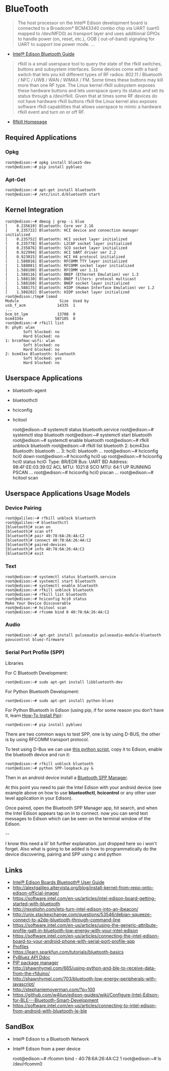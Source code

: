 BlueTooth
==

> The host processor on the Intel® Edison development board is connected to a Broadcom* BCM43340 combo chip via UART (uart0 mapped to /dev/MFD0) as transport layer and uses additional GPIOs to handle power (on, reset, etc.), OOB (
out-of-band) signaling for UART to support low power mode. ...

- [Intel® Edison Bluetooth Guide](http://download.intel.com/support/edison/sb/edisonbluetooth_331704004.pdf)

> rfkill is a small userspace tool to query the state of the rfkill switches, buttons and subsystem interfaces. Some devices come with a hard switch that lets you kill different types of RF radios: 802.11 / Bluetooth / NFC / UWB / WAN / WIMAX / FM. Some times these buttons may kill more than one RF type. The Linux kernel rfkill subsystem exposes these hardware buttons and lets userspace query its status and set its status through a /dev/rfkill. Given that at times some RF devices do not have hardware rfkill buttons rfkill the Linux kernel also exposes software rfkill capabilities that allows userspace to mimic a hardware rfkill event and turn on or off RF. 

- [Rfkill Homepage](https://wireless.wiki.kernel.org/en/users/documentation/rfkill)

## Required Applications

### Opkg

    root@edison:~# opkg install bluez5-dev
    root@edison:~# pip install pybluez

### Apt-Get

    root@edison:~# apt-get install bluetooth
    root@edison:~# /etc/init.d/bluetooth start

## Kernel Integration

    root@edison:~# dmesg | grep -i blue
    [    0.235619] Bluetooth: Core ver 2.16
    [    0.235722] Bluetooth: HCI device and connection manager initialized
    [    0.235752] Bluetooth: HCI socket layer initialized
    [    0.235778] Bluetooth: L2CAP socket layer initialized
    [    0.235876] Bluetooth: SCO socket layer initialized
    [    0.922994] Bluetooth: HCI UART driver ver 2.2
    [    0.923015] Bluetooth: HCI H4 protocol initialized
    [    1.588016] Bluetooth: RFCOMM TTY layer initialized
    [    1.588081] Bluetooth: RFCOMM socket layer initialized
    [    1.588100] Bluetooth: RFCOMM ver 1.11
    [    1.588116] Bluetooth: BNEP (Ethernet Emulation) ver 1.3
    [    1.588130] Bluetooth: BNEP filters: protocol multicast
    [    1.588160] Bluetooth: BNEP socket layer initialized
    [    1.588175] Bluetooth: HIDP (Human Interface Emulation) ver 1.2
    [    1.588202] Bluetooth: HIDP socket layer initialized
    root@edison:/tmp# lsmod
    Module                  Size  Used by
    usb_f_acm              14335  1 
    ...
    bcm_bt_lpm             13708  0 
    bcm4334x              587105  0 
    root@edison:~# rfkill list 
    0: phy0: wlan
            Soft blocked: no
            Hard blocked: no
    1: brcmfmac-wifi: wlan
            Soft blocked: no
            Hard blocked: no
    2: bcm43xx Bluetooth: bluetooth
            Soft blocked: yes
            Hard blocked: no

## Userspace Applications

- bluetooth-agent
- bluetoothctl
- hciconfig
- hcitool


    root@edison:~# systemctl status bluetooth.service
    root@edison:~# systemctl stop bluetooth
    root@edison:~# systemctl start bluetooth
    root@edison:~# systemctl enable bluetooth
    root@edison:~# rfkill unblock bluetooth
    root@edison:~# rfkill list bluetooth
    2: bcm43xx Bluetooth: bluetooth
    ...
    3: hci0: bluetooth
    ...
    root@edison:~# hciconfig hci0 down
    root@edison:~# hciconfig hci0 up
    root@edison:~# hciconfig hci0 status
    hci0:   Type: BR/EDR  Bus: UART
        BD Address: 98:4F:EE:03:39:02  ACL MTU: 1021:8  SCO MTU: 64:1
        UP RUNNING PSCAN 
    ...
    root@edison:~# hciconfig hci0 piscan
    ...
    root@edison:~# hcitool scan

## Userspace Applications Usage Models

### Device Pairing

    root@galileo:~# rfkill unblock bluetooth
    root@galileo:~# bluetoothctl
    [bluetooth]# scan on
    [bluetooth]# scan off
    [bluetooth]# pair 40:78:6A:26:4A:C2
    [bluetooth]# connect 40:78:6A:26:4A:C2
    [bluetooth]# paired-devices
    [bluetooth]# info 40:78:6A:26:4A:C2
    [bluetooth]# exit

### Text

    root@edison:~# systemctl status bluetooth.service
    root@edison:~# systemctl start bluetooth
    root@edison:~# systemctl enable bluetooth
    root@edison:~# rfkill unblock bluetooth
    root@edison:~# rfkill list bluetooth
    root@edison:~# hciconfig hci0 status
    Make Your Device Discoverable
    root@edison:~# hcitool scan
    root@edison:~# rfcomm bind 0 40:78:6A:26:4A:C2

### Audio

    root@edison:~# apt-get install pulseaudio pulseaudio-module-bluetooth pavucontrol bluez-firmware

### Serial Port Profile (SPP)

Libraries

For C Bluetooth Development:

    root@edison:~# sudo apt-get install libbluetooth-dev

For Python Bluetooth Development:

    root@edison:~# sudo apt-get install python-bluez
    
For Python Bluetooth in Edison (using pip, if for some reason you don't have it, learn [How-To Install Pip](https://pip.pypa.io/en/stable/installing/#pip-included-with-python)):

    root@edison:~# pip install pybluez

There are two common ways to test SPP, one is by using D-BUS, the other is by using RFCOMM transport protocol.

To test using D-Bus we can use [this python script](http://downloadmirror.intel.com/24909/eng/SPP-loopback.py), copy it to Edison, enable the bluetooth device and run it:

    root@edison:~# rfkill unblock bluetooth
    root@edison:~# python SPP-loopback.py &

Then in an android device install a [Bluetooth SPP Manager](https://play.google.com/store/apps/details?id=at.rtcmanager).

At this point you need to pair the Intel Edison with your android device (see example above on how to use **bluetoothctl**, **hcicontrol** or any other user level application in your Edison).

Once paired, open the Bluetooth SPP Manager app, hit search, and when the Intel Edison appears  tap on in to connect.  now you can send text messages to Edison which can be seen on the terminal window of the Edison.

--

I know this need a lil' bit further explanation. just dropped here so i won't forget.
Also what is going to be added is  how to  programmatically do the device discovering, pairing  and SPP using c and python

## Links

- [Intel® Edison Boards Bluetooth® User Guide](http://www.intel.com/support/edison/sb/CS-035381.htm)
- http://alextgalileo.altervista.org/blog/install-kernel-from-repo-onto-edison-official-image/
- https://software.intel.com/en-us/articles/intel-edison-board-getting-started-with-bluetooth
- http://rexstjohn.com/lets-turn-intel-edison-into-an-ibeacon/
- http://unix.stackexchange.com/questions/53546/debian-squeeze-connect-to-a2dp-bluetooth-through-command-line
- https://software.intel.com/en-us/articles/using-the-generic-attribute-profile-gatt-in-bluetooth-low-energy-with-your-intel-edison
- https://software.intel.com/en-us/articles/connecting-the-intel-edison-board-to-your-android-phone-with-serial-port-profile-spp
- [Profiles](https://downloadmirror.intel.com/24909/eng/edison-bsp_rn_332032-007.pdf)
- https://learn.sparkfun.com/tutorials/bluetooth-basics
- [PyBluez API Ddoc](http://pybluez.googlecode.com/svn/www/docs-0.7/index.html)
- [PIP package manager](https://pip.pypa.io/en/stable/)
- http://shawnhymel.com/665/using-python-and-ble-to-receive-data-from-the-rfduino/
- http://shawnhymel.com/703/bluetooth-low-energy-peripherals-with-javascript/
- http://stephaniemoyerman.com/?p=100
- https://github.com/w4ilun/edison-guides/wiki/Configure-Intel-Edison-for-BLE---Bluetooth-Smart-Development
- https://software.intel.com/en-us/articles/connecting-to-intel-edison-from-android-with-bluetooth-le-ble

## SandBox

- Intel® Edison to a Bluetooth Network
- Intel® Edison from a peer device 

    root@edison:~# rfcomm bind - 40:78:6A:26:4A:C2 1
    root@edison:~# ls /dev/rfcomm0